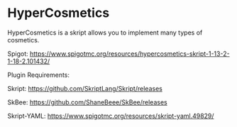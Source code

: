 # HyperCosmetics
HyperCosmetics is a skript allows you to implement many types of cosmetics.

Spigot: https://www.spigotmc.org/resources/hypercosmetics-skript-1-13-2-1-18-2.101432/

Plugin Requirements:

Skript: https://github.com/SkriptLang/Skript/releases

SkBee: https://github.com/ShaneBeee/SkBee/releases

Skript-YAML: https://www.spigotmc.org/resources/skript-yaml.49829/
